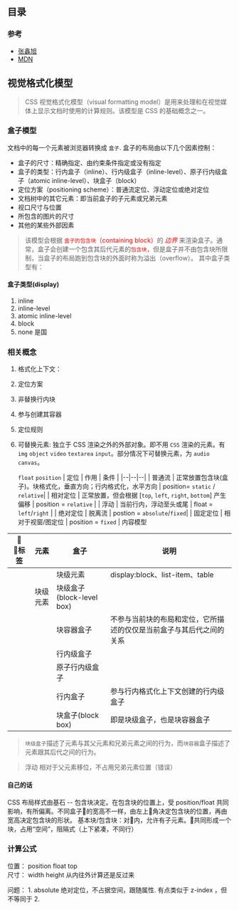 ## 目录

### 参考
* [张鑫旭](https://www.zhangxinxu.com/wordpress/page/3/?s=CSS+%E5%B8%83%E5%B1%80)
* [MDN](https://developer.mozilla.org/zh-CN/docs/Web/Guide/CSS/Visual_formatting_model)


## 视觉格式化模型
> CSS 视觉格式化模型（visual formatting model）是用来处理和在视觉媒体上显示文档时使用的计算规则。该模型是 CSS 的基础概念之一。
<style>
red{
    color: red;
}
</style>

### 盒子模型<a id="a"></a>
文档中的每一个元素被浏览器转换成 `盒子`. 盒子的布局由以下几个因素控制：
- 盒子的尺寸：精确指定、由约束条件指定或没有指定
- 盒子的类型：行内盒子（inline）、行内级盒子（inline-level）、原子行内级盒子（atomic inline-level）、块盒子（block）
- 定位方案（positioning scheme）：普通流定位、浮动定位或绝对定位
- 文档树中的其它元素：即当前盒子的子元素或兄弟元素
- 视口尺寸与位置
- 所包含的图片的尺寸
- 其他的某些外部因素
> 该模型会根据 <red>`盒子的包含块`（containing block）</red>的 *<red>边界* 来渲染盒子。通常，盒子会创建一个包含其后代元素的<red>`包含块`</red>，但是盒子并不由包含块所限制，当盒子的布局跑到包含块的外面时称为溢出（overflow）。
其中盒子类型有：
#### 盒子类型(display)
1. inline
2. inline-level
3. atomic inline-level
4. block
5. none
是国


### 相关概念
1. 格式化上下文：
2. 定位方案
3. 非替换行内块
4. 参与创建其容器
5. 定位规则
6. 可替换元素: 独立于 CSS 渲染之外的外部对象。即不用 `CSS` 渲染的元素。有 `img` `object` `video` `textarea` `input`。部分情况下可替换元素，为 `audio` `canvas`。

    `float` `position`
    | 定位 | 作用 | 条件 |
    |--|--|--|
    | 普通流 | 正常放置包含块(盒子)。块格式化，垂直方向；行内格式化，水平方向 | position= `static` / `relative`|
    | 相对定位 | 正常放置，但会根据 [`top`, `left`, `right`, `bottom`] 产生偏移 | position = `relative` |
    | 浮动 | 当前行内，浮动至头或尾 | float = `left`/`right` | 
    | 绝对定位 | 脱离流 | postion = `absolute`/`fixed`|
    | 固定定位 | 相对于视窗/图定位 | position = `fixed` |
内容模型 


| 标签 | 元素 | 盒子 | 说明 |
|--|--|--|--|
|| | 块级元素 | display:block、list-item、table|
| | 块级元素 | 块级盒子(block-level box) | |
| | | 块容器盒子 |不参与当前块的布局和定位，它所描述的仅仅是当前盒子与其后代之间的关系|
| | | 行内级盒子 | |
| | | 原子行内级盒子| |
| | | 行内盒子 | 参与行内格式化上下文创建的行内级盒子 |
| | | 块盒子(block box) | 即是块级盒子，也是块容器盒子 |


> `块级盒子`描述了元素与其父元素和兄弟元素之间的行为，而`块容器`盒子描述了元素跟其后代之间的行为。


> 浮动
相对于父元素移位，不占用兄弟元素位置（错误）

#### 自己的话
CSS 布局样式由基石 -- 包含块决定。在包含块的位置上，受 position/float 共同影响，有所偏离。不同盒子的宽高不一样，由左上角决定包含块的位置，再由宽高决定包含块的形状。
基本块/包含块：对内，允许有子元素。共同形成一个块，占用“空间”，阻隔式（上下紧凑，不同行）


### 计算公式
位置： position  float  top  
尺寸： width  height  从内往外计算还是反过来

问题：
    1. absolute 绝对定位，不占据空间，跟随属性. 有点类似于 z-index ，但不等同于
    2. 